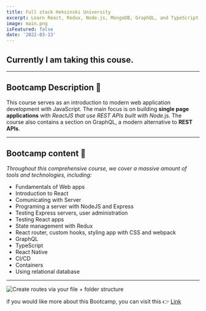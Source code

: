 ```yaml
---
title: Full stack Heksinski University
excerpt: Learn React, Redux, Node.js, MongoDB, GraphQL, and TypeScript in one go! This course is about modern JavaScript-based web development. The main focus is on building single-page applications with ReactJS that use REST APIs built with Node.js.
image: main.png
isFeatured: false
date: '2022-03-13'
---
```


## Currently I am taking this couse.

---

## Bootcamp Description 📣

This course serves as an introduction to modern web application development with JavaScript. The main focus is on building **single page applications** with _ReactJS that use REST APIs built with Node_.js. The course also contains a section on GraphQL, a modern alternative to **REST APIs**.

---

## Bootcamp content 🤩

_Throughout this comprehensive course, we cover a massive amount of tools and technologies, including:_

- Fundamentals of Web apps
- Introduction to React
- Comunicating with Server
- Programing a server with NodeJS and Express
- Testing Express servers, user administration
- Testing React apps
- State management with Redux
- React router, custom hooks, styling app with CSS and webpack
- GraphQL
- TypeScript
- React Native
- CI/CD
- Containers
- Using relational database

---

![Create routes via your file + folder structure](curseContent.png)

if you would like more about this Bootcamp, you can visit this 👉 [Link](https://fullstackopen.com/en/#course-contents)
